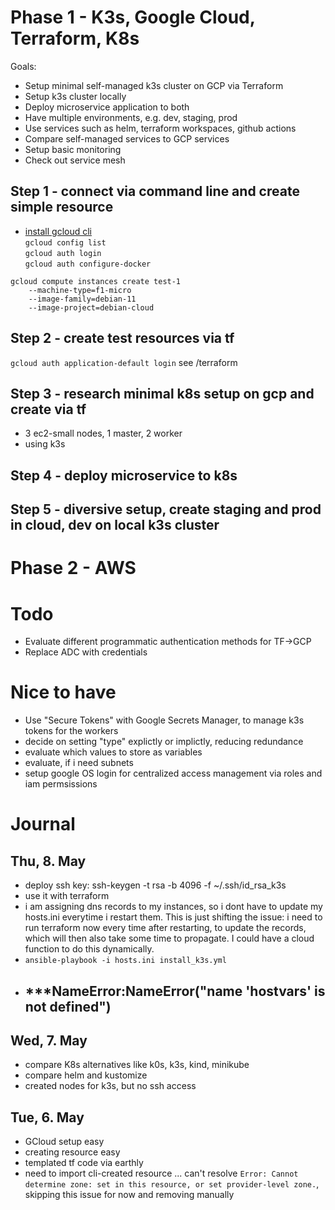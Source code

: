 # Phase 1 - K3s, Google Cloud, Terraform, K8s
Goals: 
- Setup minimal self-managed k3s cluster on GCP via Terraform
- Setup k3s cluster locally
- Deploy microservice application to both
- Have multiple environments, e.g. dev, staging, prod
- Use services such as helm, terraform workspaces, github actions
- Compare self-managed services to GCP services
- Setup basic monitoring
- Check out service mesh

## Step 1 - connect via command line and create simple resource
- [install gcloud cli](https://cloud.google.com/sdk/docs/install)  
`gcloud config list`   
`gcloud auth login`  
`gcloud auth configure-docker`  

```
gcloud compute instances create test-1
    --machine-type=f1-micro 
    --image-family=debian-11 
    --image-project=debian-cloud
```

## Step 2 - create test resources via tf

`gcloud auth application-default login`
see /terraform

## Step 3 - research minimal k8s setup on gcp and create via tf
- 3 ec2-small nodes, 1 master, 2 worker
- using k3s


## Step 4 - deploy microservice to k8s

## Step 5 - diversive setup, create staging and prod in cloud, dev on local k3s cluster

# Phase 2 - AWS


# Todo
- Evaluate different programmatic authentication methods for TF->GCP
- Replace ADC with credentials

# Nice to have
- Use "Secure Tokens" with Google Secrets Manager, to manage k3s tokens for the workers
- decide on setting "type" explictly or implictly, reducing redundance
- evaluate which values to store as variables
- evaluate, if i need subnets
- setup google OS login for centralized access management via roles and iam permsissions

# Journal
## Thu, 8. May 
- deploy ssh key: ssh-keygen -t rsa -b 4096 -f ~/.ssh/id_rsa_k3s
- use it with terraform
- i am assigning dns records to my instances, so i dont have to update my hosts.ini everytime 
i restart them. This is just shifting the issue: i need to run terraform now every time
after restarting, to update the records, which will then also take some time to propagate.
I could have a cloud function to do this dynamically.
- `ansible-playbook -i hosts.ini install_k3s.yml `
- ***NameError:NameError("name 'hostvars' is not defined")
    - 

## Wed, 7. May
- compare K8s alternatives like k0s, k3s, kind, minikube
- compare helm and kustomize
- created nodes for k3s, but no ssh access

## Tue, 6. May
- GCloud setup easy
- creating resource easy
- templated tf code via earthly
- need to import cli-created resource ... can't resolve `Error: Cannot determine zone: set in this resource, or set provider-level zone.`, skipping this issue for now and removing manually
